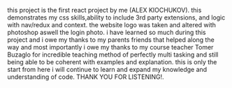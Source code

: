 this project is the first react project by me (ALEX KIOCHUKOV).
this demonstrates my css skills,ability to include 3rd party extensions, and logic with nav/redux and context.
the website logo was taken and altered with photoshop aswell the login photo.
i have learned so much during this project and i owe my thanks to my parents friends that helped along the way and most importantly 
i owe my thanks to my course teacher Tomer Buzaglo for incredible teaching method of perfectly multi tasking and still being able to 
be coherent  with examples and explanation. 
this is only the start from here i will continue to learn and expand my knowledge and understanding of code.
THANK YOU FOR LISTENING!.